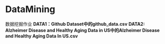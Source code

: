 # DataMining
数据挖掘作业
**DATA1：Github Dataset中的github_data.csv**
**DATA2:   Alzheimer Disease and Healthy Aging Data in US中的Alzheimer Disease and Healthy Aging Data In US.csv**
